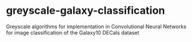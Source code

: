 # greyscale-galaxy-classification
Greyscale algorithms for implementation in Convolutional Neural Networks for image classification of the Galaxy10 DECals dataset
